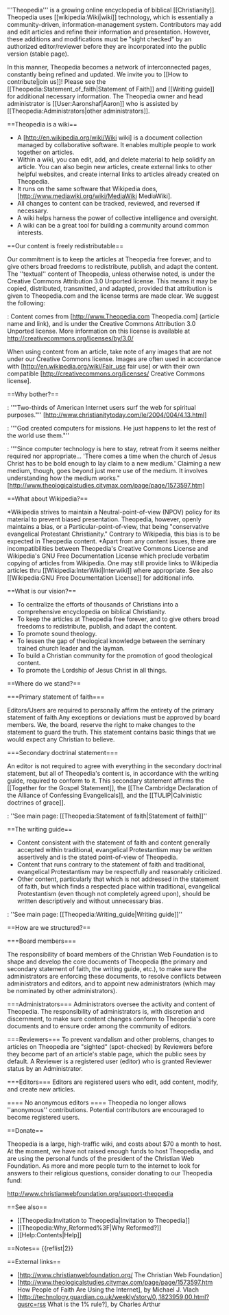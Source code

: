 '''Theopedia''' is a growing online encyclopedia of biblical [[Christianity]]. Theopedia uses [[wikipedia:Wiki|wiki]] technology, which is essentially a community-driven, information-management system. Contributors may add and edit articles and refine their information and presentation. However, these additions and modifications must be "sight checked" by an authorized editor/reviewer before they are incorporated into the public version (stable page).

In this manner, Theopedia becomes a network of interconnected pages, constantly being refined and updated. We invite you to [[How to contribute|join us]]!  Please see the [[Theopedia:Statement_of_faith|Statement of Faith]] and [[Writing guide]] for additional necessary information.  The Theopedia owner and head administrator is [[User:Aaronshaf|Aaron]] who is assisted by [[Theopedia:Administrators|other administrators]].

==Theopedia is a wiki==

* A [http://en.wikipedia.org/wiki/Wiki wiki] is a document collection managed by collaborative software. It enables multiple people to work together on articles.
* Within a wiki, you can edit, add, and delete material to help solidify an article.  You can also begin new articles, create external links to other helpful websites, and create internal links to articles already created on Theopedia.
* It runs on the same software that Wikipedia does, [http://www.mediawiki.org/wiki/MediaWiki MediaWiki].
* All changes to content can be tracked, reviewed, and reversed if necessary.
* A wiki helps harness the power of collective intelligence and oversight.
* A wiki can be a great tool for building a community around common interests.

==Our content is freely redistributable==
<!--this header is linked to from elsewhere, please do not rename it -->
Our commitment is to keep the articles at Theopedia free forever, and to give others broad freedoms to redistribute, publish, and adapt the content. The ''textual'' content of Theopedia, unless otherwise noted, is under the Creative Commons Attribution 3.0 Unported license. This means it may be copied, distributed, transmitted, and adapted, provided that attribution is given to Theopedia.com and the license terms are made clear. We suggest the following:

: Content comes from [http://www.Theopedia.com Theopedia.com] (article name and link), and is under the Creative Commons Attribution 3.0 Unported license. More information on this license is available at http://creativecommons.org/licenses/by/3.0/

When using content from an article, take note of any images that are not under our Creative Commons license. Images are often used in accordance with [http://en.wikipedia.org/wiki/Fair_use fair use] or with their own compatible [http://creativecommons.org/licenses/ Creative Commons license].

==Why bother?==

: ''"Two-thirds of American Internet users surf the web for spiritual purposes."'' [http://www.christianitytoday.com/le/2004/004/4.13.html]

: ''"God created computers for missions. He just happens to let the rest of the world use them."''

: ''"Since computer technology is here to stay, retreat from it seems neither required nor appropriate... 'There comes a time when the church of Jesus Christ has to be bold enough to lay claim to a new medium.' Claiming a new medium, though, goes beyond just mere use of the medium. It involves understanding how the medium works." [http://www.theologicalstudies.citymax.com/page/page/1573597.htm]

==What about Wikipedia?==

*Wikipedia strives to maintain a Neutral-point-of-view (NPOV) policy for its material to prevent biased presentation.  Theopedia, however, openly maintains a bias, or a Particular-point-of-view, that being "conservative evangelical Protestant Christianity."  Contrary to Wikipedia, this bias is to be expected in Theopedia content.
*Apart from any content issues, there are incompatibilities between Theopedia's Creative Commons License and Wikipedia's GNU Free Documentation License which preclude verbatim copying of articles from Wikipedia.  One may still provide links to Wikipedia articles thru  [[Wikipedia:InterWiki|Interwiki]] where appropriate.  See also [[Wikipedia:GNU Free Documentation License]] for additional info.

==What is our vision?==

* To centralize the efforts of thousands of Christians into a comprehensive encyclopedia on biblical Christianity.
* To keep the articles at Theopedia free forever, and to give others broad freedoms to redistribute, publish, and adapt the content.
* To promote sound theology.
* To lessen the gap of theological knowledge between the seminary trained church leader and the layman.
* To build a Christian community for the promotion of good theological content.
* To promote the Lordship of Jesus Christ in all things.

==Where do we stand?==

===Primary statement of faith===

Editors/Users are required to personally affirm the entirety of the primary statement of faith.<ref>Any exceptions or deviations must be approved by board members. We, the board, reserve the right to make changes to the statement to guard the truth.</ref> This statement contains basic things that we would expect any Christian to believe.

===Secondary doctrinal statement===

An editor is not required to agree with everything in the secondary doctrinal statement, but all of Theopedia's content is, in accordance with the writing guide, required to conform to it. This secondary statement affirms the [[Together for the Gospel Statement]], the [[The Cambridge Declaration of the Alliance of Confessing Evangelicals]], and the [[TULIP|Calvinistic doctrines of grace]].

: ''See main page: [[Theopedia:Statement of faith|Statement of faith]]''

==The writing guide==

* Content consistent with the statement of faith and content generally accepted within traditional, evangelical Protestantism may be written assertively and is the stated point-of-view of Theopedia.
* Content that runs contrary to the statement of faith and traditional, evangelical Protestantism may be respectfully and reasonably criticized.
* Other content, particularly that which is not addressed in the statement of faith, but which finds a respected place within traditional, evangelical Protestantism (even though not completely agreed upon), should be written descriptively and without unnecessary bias.

: ''See main page: [[Theopedia:Writing_guide|Writing guide]]''

==How are we structured?==

===Board members===

The responsibility of board members of the Christian Web Foundation is to shape and develop the core documents of Theopedia (the primary and secondary statement of faith, the writing guide, etc.), to make sure the administrators are enforcing these documents, to resolve conflicts between administrators and editors, and to appoint new administrators (which may be nominated by other administrators).

===Administrators===
Administrators oversee the activity and content of Theopedia.  The responsibility of administrators is, with discretion and discernment, to make sure content changes conform to Theopedia's core documents and to ensure order among the community of editors.

===Reviewers===
To prevent vandalism and other problems, changes to articles on Theopedia are "sighted" (spot-checked) by Reviewers before they become part of an article's stable page, which the public sees by default. A Reviewer is a registered user (editor) who is granted Reviewer status by an Administrator.

===Editors===
Editors are registered users who edit, add content, modify, and create new articles. 

==== No anonymous editors ====
Theopedia no longer allows ''anonymous'' contributions. Potential contributors are encouraged to become registered users.

==Donate==

Theopedia is a large, high-traffic wiki, and costs about $70 a month to host. At the moment, we have not raised enough funds to host Theopedia, and are using the personal funds of the president of the Christian Web Foundation. As more and more people turn to the internet to look for answers to their religious questions, consider donating to our Theopedia fund:

http://www.christianwebfoundation.org/support-theopedia

==See also==

* [[Theopedia:Invitation to Theopedia|Invitation to Theopedia]]
* [[Theopedia:Why_Reformed%3F|Why Reformed?]]
* [[Help:Contents|Help]]

==Notes==
{{reflist|2}}

==External links==
* [http://www.christianwebfoundation.org/ The Christian Web Foundation]
* [http://www.theologicalstudies.citymax.com/page/page/1573597.htm How People of Faith Are Using the Internet], by Michael J. Vlach
* [http://technology.guardian.co.uk/weekly/story/0,,1823959,00.html?gusrc=rss What is the 1% rule?], by Charles Arthur